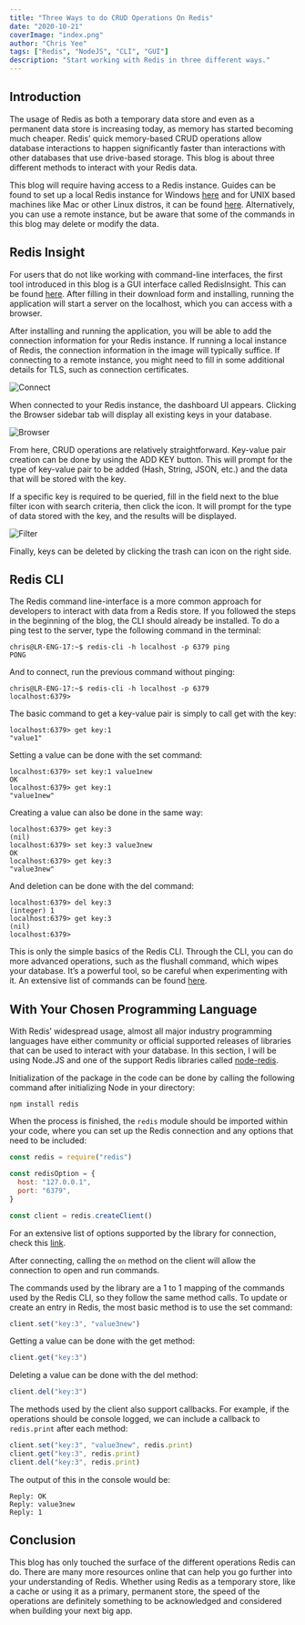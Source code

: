 ```yaml
---
title: "Three Ways to do CRUD Operations On Redis"
date: "2020-10-21"
coverImage: "index.png"
author: "Chris Yee"
tags: ["Redis", "NodeJS", "CLI", "GUI"]
description: "Start working with Redis in three different ways."
---
```


## Introduction

The usage of Redis as both a temporary data store and even as a permanent data store is increasing today, as memory has started becoming much cheaper. Redis’ quick memory-based CRUD operations allow database interactions to happen significantly faster than interactions with other databases that use drive-based storage. This blog is about three different methods to interact with your Redis data.

This blog will require having access to a Redis instance. Guides can be found to set up a local Redis instance for Windows [here](https://redislabs.com/blog/redis-on-windows-10/) and for UNIX based machines like Mac or other Linux distros, it can be found [here](https://redis.io/topics/quickstart). Alternatively, you can use a remote instance, but be aware that some of the commands in this blog may delete or modify the data.

## Redis Insight

For users that do not like working with command-line interfaces, the first tool introduced in this blog is a GUI interface called RedisInsight. This can be found [here](https://redislabs.com/redis-enterprise/redis-insight/). After filling in their download form and installing, running the application will start a server on the localhost, which you can access with a browser.

After installing and running the application, you will be able to add the connection information for your Redis instance. If running a local instance of Redis, the connection information in the image will typically suffice. If connecting to a remote instance, you might need to fill in some additional details for TLS, such as connection certificates.

![Connect](connect.png)

When connected to your Redis instance, the dashboard UI appears. Clicking the Browser sidebar tab will display all existing keys in your database.

![Browser](browser.png)

From here, CRUD operations are relatively straightforward. Key-value pair creation can be done by using the ADD KEY button. This will prompt for the type of key-value pair to be added (Hash, String, JSON, etc.) and the data that will be stored with the key.

If a specific key is required to be queried, fill in the field next to the blue filter icon with search criteria, then click the icon. It will prompt for the type of data stored with the key, and the results will be displayed.

![Filter](filter.png)

Finally, keys can be deleted by clicking the trash can icon on the right side.

## Redis CLI

The Redis command line-interface is a more common approach for developers to interact with data from a Redis store. If you followed the steps in the beginning of the blog, the CLI should already be installed. To do a ping test to the server, type the following command in the terminal:

```console
chris@LR-ENG-17:~$ redis-cli -h localhost -p 6379 ping
PONG
```

And to connect, run the previous command without pinging:

```console
chris@LR-ENG-17:~$ redis-cli -h localhost -p 6379
localhost:6379>
```

The basic command to get a key-value pair is simply to call get with the key:

```console
localhost:6379> get key:1
"value1"
```

Setting a value can be done with the set command:

```console
localhost:6379> set key:1 value1new
OK
localhost:6379> get key:1
"value1new"
```

Creating a value can also be done in the same way:

```console
localhost:6379> get key:3
(nil)
localhost:6379> set key:3 value3new
OK
localhost:6379> get key:3
"value3new"
```

And deletion can be done with the del command:

```console
localhost:6379> del key:3
(integer) 1
localhost:6379> get key:3
(nil)
localhost:6379>
```

This is only the simple basics of the Redis CLI. Through the CLI, you can do more advanced operations, such as the flushall command, which wipes your database. It’s a powerful tool, so be careful when experimenting with it. An extensive list of commands can be found [here](https://redis.io/commands).

## With Your Chosen Programming Language

With Redis’ widespread usage, almost all major industry programming languages have either community or official supported releases of libraries that can be used to interact with your database. In this section, I will be using Node.JS and one of the support Redis libraries called [node-redis](https://github.com/NodeRedis/node-redis).

Initialization of the package in the code can be done by calling the following command after initializing Node in your directory:

```console
npm install redis
```

When the process is finished, the `redis` module should be imported within your code, where you can set up the Redis connection and any options that need to be included:

```javascript
const redis = require("redis")

const redisOption = {
  host: "127.0.0.1",
  port: "6379",
}

const client = redis.createClient()
```

For an extensive list of options supported by the library for connection, check this [link](https://github.com/NodeRedis/node-redis#API).

After connecting, calling the `on` method on the client will allow the connection to open and run commands.

The commands used by the library are a 1 to 1 mapping of the commands used by the Redis CLI, so they follow the same method calls. To update or create an entry in Redis, the most basic method is to use the set command:

```javascript
client.set("key:3", "value3new")
```

Getting a value can be done with the get method:

```javascript
client.get("key:3")
```

Deleting a value can be done with the del method:

```javascript
client.del("key:3")
```

The methods used by the client also support callbacks. For example, if the operations should be console logged, we can include a callback to `redis.print` after each method:

```javascript
client.set("key:3", "value3new", redis.print)
client.get("key:3", redis.print)
client.del("key:3", redis.print)
```

The output of this in the console would be:

```console
Reply: OK
Reply: value3new
Reply: 1
```

## Conclusion

This blog has only touched the surface of the different operations Redis can do. There are many more resources online that can help you go further into your understanding of Redis. Whether using Redis as a temporary store, like a cache or using it as a primary, permanent store, the speed of the operations are definitely something to be acknowledged and considered when building your next big app.

